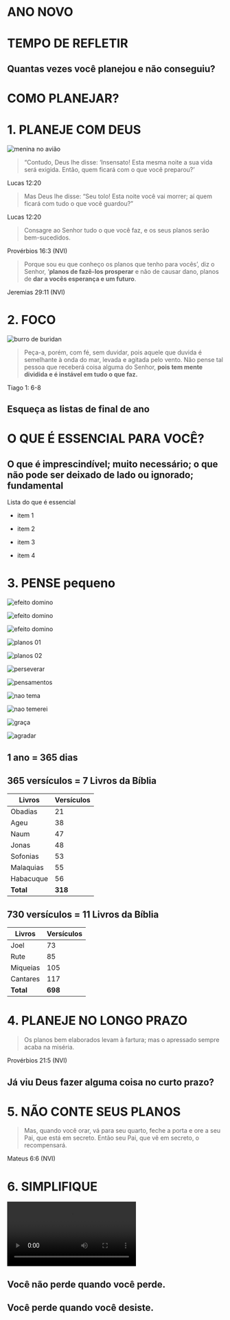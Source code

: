 # ANO NOVO



# TEMPO DE REFLETIR



## Quantas vezes você planejou e não conseguiu?



# COMO PLANEJAR?



# 1. PLANEJE COM DEUS



![menina no avião](./img/menina.jpg)



> “Contudo, Deus lhe disse: ‘Insensato! Esta mesma noite a sua vida será exigida. Então, quem ficará com o que você preparou?’ 

Lucas 12:20



> Mas Deus lhe disse: “Seu tolo! Esta noite você vai morrer; aí quem ficará com tudo o que você guardou?” 

Lucas 12:20



> Consagre ao Senhor tudo o que você faz, e os seus planos serão bem-sucedidos.

Provérbios 16:3 (NVI)



> Porque sou eu que conheço os planos que tenho para vocês’, diz o Senhor, ‘**planos de fazê-los prosperar** e não de causar dano, planos de **dar a vocês esperança e um futuro**.

Jeremias 29:11 (NVI)



# 2. FOCO



![burro de buridan](./img/burro.jpg)



> Peça-a, porém, com fé, sem duvidar, pois aquele que duvida é semelhante à onda do mar, levada e agitada pelo vento.
Não pense tal pessoa que receberá coisa alguma do Senhor, 
**pois tem mente dividida e é instável em tudo o que faz.**

Tiago 1: 6-8



## Esqueça as listas de final de ano



# O QUE É **ESSENCIAL** PARA VOCÊ?



## O que é imprescindível; **muito necessário**; o que **não pode ser** deixado de lado ou **ignorado**; fundamental



Lista do que é essencial

- item 1

- item 2

- item 3

- item 4



# 3. PENSE **pequeno**



![efeito domino](./img/domino01.jpg)



![efeito domino](./img/domino02.jpg)



![efeito domino](./img/domino03.png)



![planos 01](./img/planos.jpg)



![planos 02](./img/planos02.jpg)



![perseverar](./img/perseverar.jpg)



![pensamentos](./img/pensamentos.jpg)



![nao tema](./img/nao_tema.jpg)



![nao temerei](./img/nao_temerei.jpg)



![graça](./img/graca.jpg)



![agradar](./img/agradar.jpg)



## 1 ano = 365 dias



## 365 versículos = 7 Livros da Bíblia



Livros | Versículos
------ | -----------
Obadias		| 21
Ageu 		| 38
Naum 		| 47
Jonas 		| 48
Sofonias 	| 53
Malaquias 	| 55
Habacuque 	| 56
**Total** 	| **318**



## 730 versículos = 11 Livros da Bíblia



Livros | Versículos
------ | -----------
Joel 		| 73
Rute 		| 85
Miqueias 	| 105
Cantares 	| 117
**Total** 	| **698**



# 4. PLANEJE NO LONGO PRAZO



> Os planos bem elaborados levam à fartura; mas o apressado sempre acaba na miséria.

Provérbios 21:5 (NVI)



## Já viu Deus fazer alguma coisa no curto prazo?



# 5. NÃO CONTE SEUS PLANOS



> Mas, quando você orar, vá para seu quarto, feche a porta e ore a seu Pai, que está em secreto. Então seu Pai, que vê em secreto, o recompensará.

Mateus 6:6 (NVI)



# 6. SIMPLIFIQUE



<video class="stretch" data-autoplay src="./img/ano_novo.mp4"></video>



## Você não perde quando você perde.
## **Você perde quando você desiste**.